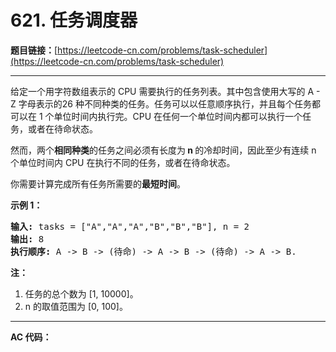 # 621. 任务调度器

**题目链接：**[https://leetcode-cn.com/problems/task-scheduler](https://leetcode-cn.com/problems/task-scheduler)

---

<div class="content__1Y2H">
 <div class="notranslate">
  <p>给定一个用字符数组表示的 CPU 需要执行的任务列表。其中包含使用大写的 A - Z 字母表示的26 种不同种类的任务。任务可以以任意顺序执行，并且每个任务都可以在 1 个单位时间内执行完。CPU 在任何一个单位时间内都可以执行一个任务，或者在待命状态。</p> 
  <p>然而，两个<strong>相同种类</strong>的任务之间必须有长度为<strong>&nbsp;n </strong>的冷却时间，因此至少有连续 n 个单位时间内 CPU 在执行不同的任务，或者在待命状态。</p> 
  <p>你需要计算完成所有任务所需要的<strong>最短时间</strong>。</p> 
  <p><strong>示例 1：</strong></p> 
  <pre class="language-text"><strong>输入:</strong> tasks = ["A","A","A","B","B","B"], n = 2
<strong>输出:</strong> 8
<strong>执行顺序:</strong> A -&gt; B -&gt; (待命) -&gt; A -&gt; B -&gt; (待命) -&gt; A -&gt; B.
</pre> 
  <p><strong>注：</strong></p> 
  <ol> 
   <li>任务的总个数为&nbsp;[1, 10000]。</li> 
   <li>n 的取值范围为 [0, 100]。</li> 
  </ol> 
 </div>
</div>

---

**AC 代码：**

```java

```